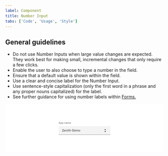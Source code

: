 ```yaml
---
label: Component
title: Number Input
tabs: ['Code', 'Usage', 'Style']
---
```


## General guidelines

- Do not use Number Inputs when large value changes are expected. They work best for making small, incremental changes that only require a few clicks.
- Enable the user to also choose to type a number in the field.
- Ensure that a default value is shown within the field.
- Use a clear and concise label for the Number Input.
- Use sentence-style capitalization (only the first word in a phrase and any proper nouns capitalized) for the label.
- See further guidance for using number labels within [Forms.](/components/form/usage)

<div class="image-component">
    <img src="images/number-input-usage-1.png" alt="Number input example" />
</div>

